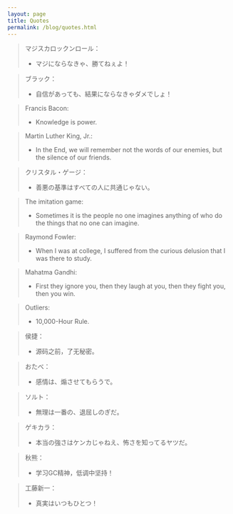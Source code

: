 ```yaml
---
layout: page
title: Quotes
permalink: /blog/quotes.html
---
```


> マジスカロックンロール：<br>
> * マジにならなきゃ、勝てねぇよ！

> ブラック：<br>
> * 自信があっても、結果にならなきゃダメでしょ！

> Francis Bacon:<br>
> * Knowledge is power.

> Martin Luther King, Jr.:<br>
> * In the End, we will remember not the words of our enemies, but the silence of our friends.

> クリスタル・ゲージ：<br>
> * 善悪の基準はすべての人に共通じゃない。

> The imitation game:<br>
> * Sometimes it is the people no one imagines anything of who do the things that no one can imagine.

> Raymond Fowler:<br>
> * When I was at college, I suffered from the curious delusion that I was there to study.

> Mahatma Gandhi:<br>
> * First they ignore you, then they laugh at you, then they fight you, then you win.

> Outliers:<br>
> * 10,000-Hour Rule.

> 侯捷：<br>
> * 源码之前，了无秘密。

> おたべ：<br>
> * 感情は、煽させてもらうで。

> ソルト：<br>
> * 無理は一番の、退屈しのぎだ。

> ゲキカラ：<br>
> * 本当の強さはケンカじゃねえ、怖さを知ってるヤツだ。

> 秋熊：<br>
> * 学习GC精神，低调中坚持！

> 工藤新一：<br>
> * 真実はいつもひとつ！
